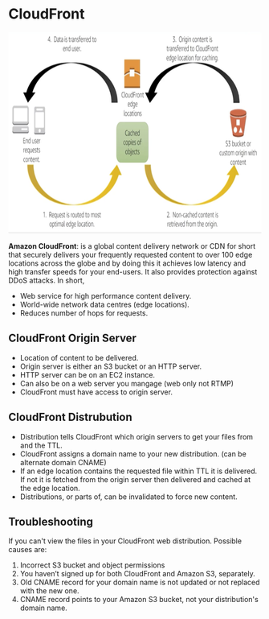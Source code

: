# CloudFront

<img src="./diagram/cloudFront.png" width="550" height="400">

<br/>

**Amazon CloudFront**: is a global content delivery network or CDN for short that securely delivers your frequently requested content to over 100 edge locations across the globe and by doing this it achieves low latency and high transfer speeds for your end-users. It also provides protection against DDoS attacks. In short,

- Web service for high performance content delivery.
- World-wide network data centres (edge locations).
- Reduces number of hops for requests.

## CloudFront Origin Server

- Location of content to be delivered.
- Origin server is either an S3 bucket or an HTTP server.
- HTTP server can be on an EC2 instance.
- Can also be on a web server you mangage (web only not RTMP)
- CloudFront must have access to origin server.

## CloudFront Distrubution

- Distribution tells CloudFront which origin servers to get your files from and the TTL.
- CloudFront assigns a domain name to your new distribution. (can be alternate domain CNAME)
- If an edge location contains the requested file within TTL it is delivered. If not it is fetched from the origin server then delivered and cached at the edge location.
- Distributions, or parts of, can be invalidated to force new content.

## Troubleshooting

If you can't view the files in your CloudFront web distribution. Possible causes are:

1. Incorrect S3 bucket and object permissions
2. You haven’t signed up for both CloudFront and Amazon S3, separately.
3. Old CNAME record for your domain name is not updated or not replaced with the new one.
4. CNAME record points to your Amazon S3 bucket, not your distribution's domain name.
